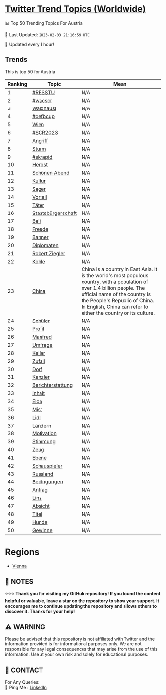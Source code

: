 [Twitter Trend Topics (Worldwide)](https://github.com/ErcinDedeoglu/Twitter-Trend-Topics)
==========


📊 Top 50 Trending Topics For Austria

📆 Last Updated: `2023-02-03 21:16:59 UTC`

🔧 Updated every 1 hour!


## Trends

This is top 50 for Austria

| Ranking | Topic | Mean |
| ------- | ------------ | ------------ |
| 1 | [#RBSSTU](http://twitter.com/search?q=%23RBSSTU) | N/A |
| 2 | [#wacscr](http://twitter.com/search?q=%23wacscr) | N/A |
| 3 | [Waldhäusl](http://twitter.com/search?q=Waldh%c3%a4usl) | N/A |
| 4 | [#oefbcup](http://twitter.com/search?q=%23oefbcup) | N/A |
| 5 | [Wien](http://twitter.com/search?q=Wien) | N/A |
| 6 | [#SCR2023](http://twitter.com/search?q=%23SCR2023) | N/A |
| 7 | [Angriff](http://twitter.com/search?q=Angriff) | N/A |
| 8 | [Sturm](http://twitter.com/search?q=Sturm) | N/A |
| 9 | [#skrapid](http://twitter.com/search?q=%23skrapid) | N/A |
| 10 | [Herbst](http://twitter.com/search?q=Herbst) | N/A |
| 11 | [Schönen Abend](http://twitter.com/search?q=Sch%c3%b6nen+Abend) | N/A |
| 12 | [Kultur](http://twitter.com/search?q=Kultur) | N/A |
| 13 | [Sager](http://twitter.com/search?q=Sager) | N/A |
| 14 | [Vorteil](http://twitter.com/search?q=Vorteil) | N/A |
| 15 | [Täter](http://twitter.com/search?q=T%c3%a4ter) | N/A |
| 16 | [Staatsbürgerschaft](http://twitter.com/search?q=Staatsb%c3%bcrgerschaft) | N/A |
| 17 | [Bali](http://twitter.com/search?q=Bali) | N/A |
| 18 | [Freude](http://twitter.com/search?q=Freude) | N/A |
| 19 | [Banner](http://twitter.com/search?q=Banner) | N/A |
| 20 | [Diplomaten](http://twitter.com/search?q=Diplomaten) | N/A |
| 21 | [Robert Ziegler](http://twitter.com/search?q=Robert+Ziegler) | N/A |
| 22 | [Kohle](http://twitter.com/search?q=Kohle) | N/A |
| 23 | [China](http://twitter.com/search?q=China) | China is a country in East Asia. It is the world's most populous country, with a population of over 1.4 billion people. The official name of the country is the People's Republic of China. In English, China can refer to either the country or its culture. |
| 24 | [Schüler](http://twitter.com/search?q=Sch%c3%bcler) | N/A |
| 25 | [Profil](http://twitter.com/search?q=Profil) | N/A |
| 26 | [Manfred](http://twitter.com/search?q=Manfred) | N/A |
| 27 | [Umfrage](http://twitter.com/search?q=Umfrage) | N/A |
| 28 | [Keller](http://twitter.com/search?q=Keller) | N/A |
| 29 | [Zufall](http://twitter.com/search?q=Zufall) | N/A |
| 30 | [Dorf](http://twitter.com/search?q=Dorf) | N/A |
| 31 | [Kanzler](http://twitter.com/search?q=Kanzler) | N/A |
| 32 | [Berichterstattung](http://twitter.com/search?q=Berichterstattung) | N/A |
| 33 | [Inhalt](http://twitter.com/search?q=Inhalt) | N/A |
| 34 | [Elon](http://twitter.com/search?q=Elon) | N/A |
| 35 | [Mist](http://twitter.com/search?q=Mist) | N/A |
| 36 | [Lidl](http://twitter.com/search?q=Lidl) | N/A |
| 37 | [Ländern](http://twitter.com/search?q=L%c3%a4ndern) | N/A |
| 38 | [Motivation](http://twitter.com/search?q=Motivation) | N/A |
| 39 | [Stimmung](http://twitter.com/search?q=Stimmung) | N/A |
| 40 | [Zeug](http://twitter.com/search?q=Zeug) | N/A |
| 41 | [Ebene](http://twitter.com/search?q=Ebene) | N/A |
| 42 | [Schauspieler](http://twitter.com/search?q=Schauspieler) | N/A |
| 43 | [Russland](http://twitter.com/search?q=Russland) | N/A |
| 44 | [Bedingungen](http://twitter.com/search?q=Bedingungen) | N/A |
| 45 | [Antrag](http://twitter.com/search?q=Antrag) | N/A |
| 46 | [Linz](http://twitter.com/search?q=Linz) | N/A |
| 47 | [Absicht](http://twitter.com/search?q=Absicht) | N/A |
| 48 | [Titel](http://twitter.com/search?q=Titel) | N/A |
| 49 | [Hunde](http://twitter.com/search?q=Hunde) | N/A |
| 50 | [Gewinne](http://twitter.com/search?q=Gewinne) | N/A |



# Regions

* [Vienna](</Austria/Vienna.md>)



## 📝 NOTES

⭐⭐⭐ **Thank you for visiting my GitHub repository! If you found the content helpful or valuable, leave a star on the repository to show your support. It encourages me to continue updating the repository and allows others to discover it. Thanks for your help!**


## ⚠️ WARNING

Please be advised that this repository is not affiliated with Twitter and the information provided is for informational purposes only. We are not responsible for any legal consequences that may arise from the use of this information. Use at your own risk and solely for educational purposes.


## 📨 CONTACT

 For Any Queries:  
            🏓 Ping Me : [LinkedIn](https://www.linkedin.com/in/ercindedeoglu/)
